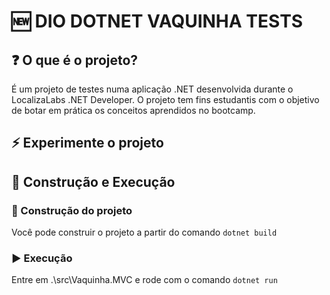 # 🆕 DIO DOTNET VAQUINHA TESTS

## ❓ O que é o projeto?
É um projeto de testes numa aplicação .NET desenvolvida durante o LocalizaLabs .NET Developer. O projeto tem fins estudantis com o objetivo de botar em prática os conceitos aprendidos no bootcamp.

## ⚡ Experimente o projeto

## 🔧 Construção e Execução

### 🔨 Construção do projeto

Você pode construir o projeto a partir do comando `dotnet build `

### ▶ Execução

Entre em .\src\Vaquinha.MVC e rode com o comando `dotnet run`
